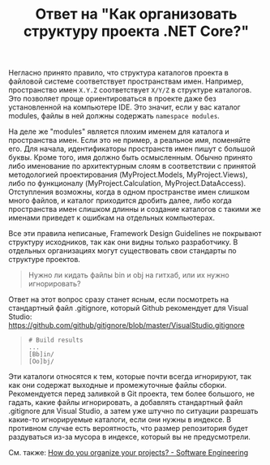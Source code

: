 ﻿---
title: "Ответ на \"Как организовать структуру проекта .NET Core?\""
se.owner.user_id: 240512
se.owner.display_name: "MSDN.WhiteKnight"
se.owner.link: "https://ru.stackoverflow.com/users/240512/msdn-whiteknight"
se.answer_id: 1231653
se.question_id: 1231621
se.post_type: answer
se.is_accepted: True
---
<p>Негласно принято правило, что структура каталогов проекта в файловой системе соответствует пространствам имен. Например, пространство имен <code>X.Y.Z</code> соответствует <code>X/Y/Z</code> в структуре каталогов. Это позволяет проще ориентироваться в проекте даже без установленной на компьютере IDE. Это значит, если у вас каталог modules, файлы в ней должны содержать <code>namespace modules</code>.</p>
<p>На деле же &quot;modules&quot; является плохим именем для каталога и пространства имен. Если это не пример, а реальное имя, поменяйте его. Для начала, идентификаторы пространств имен пишут с большой буквы. Кроме того, имя должно быть осмысленным. Обычно принято либо именование по архитектурным слоям в соответствии с принятой методологией проектирования (MyProject.Models, MyProject.Views), либо по функционалу (MyProject.Calculation, MyProject.DataAccess). Отступления возможны, когда в одном пространстве имен слишком много файлов, и каталог приходится дробить далее, либо когда пространства имен слишком длинны и создание каталогов с такими же именами приведет к ошибкам на отдельных компьютерах.</p>
<p>Все эти правила неписаные, Framework Design Guidelines не покрывают структуру исходников, так как они видны только разработчику. В отдельных организациях могут существовать свои стандарты по структуре проектов.</p>
<blockquote>
<p>Нужно ли кидать файлы bin и obj на гитхаб, или их нужно игнорировать?</p>
</blockquote>
<p>Ответ на этот вопрос сразу станет ясным, если посмотреть на стандартный файл .gitignore, который Github рекомендует для Visual Studio: <a href="https://github.com/github/gitignore/blob/master/VisualStudio.gitignore" rel="nofollow noreferrer">https://github.com/github/gitignore/blob/master/VisualStudio.gitignore</a></p>
<blockquote>

<pre><code># Build results
...
[Bb]in/
[Oo]bj/
</code></pre>
</blockquote>
<p>Эти каталоги относятся к тем, которые почти всегда игнорируют, так как они содержат выходные и промежуточные файлы сборки. Рекомендуется перед заливкой в Git проекта, тем более большого, не гадать, какие файлы игнорировать, а добавлять стандартный файл .gitignore для Visual Studio, а затем уже штучно по ситуации разрешать какие-то игнорируемые каталоги, если они нужны в индексе. В противном случае есть вероятность, что размер репозитория будет раздуваться из-за мусора в индексе, который вы не предусмотрели.</p>
<p>См. также: <a href="https://softwareengineering.stackexchange.com/q/40394/328742">How do you organize your projects? - Software Engineering</a></p>
